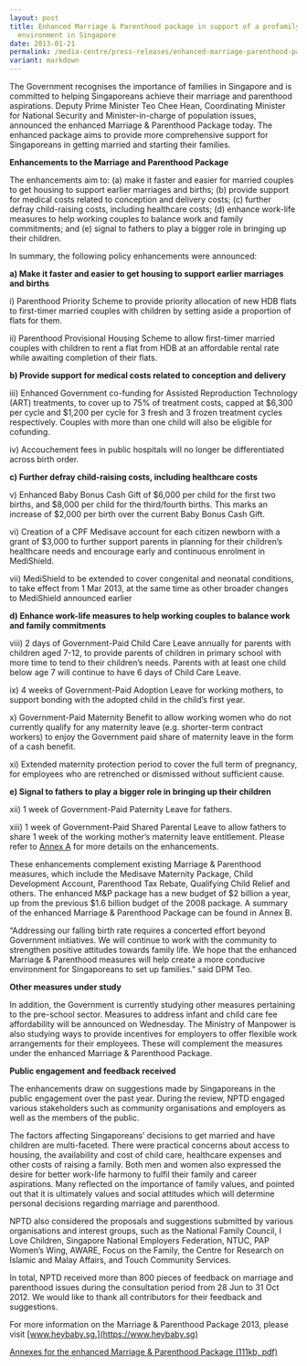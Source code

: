 ```yaml
---
layout: post
title: Enhanced Marriage & Parenthood package in support of a profamily
  environment in Singapore
date: 2013-01-21
permalink: /media-centre/press-releases/enhanced-marriage-parenthood-package-in-support-of-a-profamily-environment-in-singapore/
variant: markdown
---
```

The Government recognises the importance of families in Singapore and is committed to helping Singaporeans achieve their marriage and parenthood aspirations. Deputy Prime Minister Teo Chee Hean, Coordinating Minister for National Security and Minister-in-charge of population issues, announced the enhanced Marriage & Parenthood Package today. The enhanced package aims to provide more comprehensive support for Singaporeans in getting married and starting their families.

**Enhancements to the Marriage and Parenthood Package**

The enhancements aim to: (a) make it faster and easier for married couples to get housing to support earlier marriages and births; (b) provide support for medical costs related to conception and delivery costs; (c) further defray child-raising costs, including healthcare costs; (d) enhance work-life measures to help working couples to balance work and family commitments; and (e) signal to fathers to play a bigger role in bringing up their children.

In summary, the following policy enhancements were announced:

**a) Make it faster and easier to get housing to support earlier marriages and births**

i) Parenthood Priority Scheme to provide priority allocation of new HDB flats to first-timer married couples with children by setting aside a proportion of flats for them.

ii) Parenthood Provisional Housing Scheme to allow first-timer married couples with children to rent a flat from HDB at an affordable rental rate while awaiting completion of their flats.

**b) Provide support for medical costs related to conception and delivery**

iii) Enhanced Government co-funding for Assisted Reproduction Technology (ART) treatments, to cover up to 75% of treatment costs, capped at $6,300 per cycle and $1,200 per cycle for 3 fresh and 3 frozen treatment cycles respectively. Couples with more than one child will also be eligible for cofunding.

iv) Accouchement fees in public hospitals will no longer be differentiated across birth order.

**c) Further defray child-raising costs, including healthcare costs**

v) Enhanced Baby Bonus Cash Gift of $6,000 per child for the first two births, and $8,000 per child for the third/fourth births. This marks an increase of $2,000 per birth over the current Baby Bonus Cash Gift.

vi) Creation of a CPF Medisave account for each citizen newborn with a grant of $3,000 to further support parents in planning for their children’s healthcare needs and encourage early and continuous enrolment in MediShield.

vii) MediShield to be extended to cover congenital and neonatal conditions, to take effect from 1 Mar 2013, at the same time as other broader changes to MediShield announced earlier

**d) Enhance work-life measures to help working couples to balance work and family commitments**

viii) 2 days of Government-Paid Child Care Leave annually for parents with children aged 7-12, to provide parents of children in primary school with more time to tend to their children’s needs. Parents with at least one child below age 7 will continue to have 6 days of Child Care Leave.

ix) 4 weeks of Government-Paid Adoption Leave for working mothers, to support bonding with the adopted child in the child’s first year.

x) Government-Paid Maternity Benefit to allow working women who do not currently qualify for any maternity leave (e.g. shorter-term contract workers) to enjoy the Government paid share of maternity leave in the form of a cash benefit. 

xi) Extended maternity protection period to cover the full term of pregnancy, for employees who are retrenched or dismissed without sufficient cause.

**e) Signal to fathers to play a bigger role in bringing up their children**

xii) 1 week of Government-Paid Paternity Leave for fathers.

xiii) 1 week of Government-Paid Shared Parental Leave to allow fathers to share 1 week of the working mother’s maternity leave entitlement. Please refer to [Annex A](/files/media-centre/press-releases/20130121_media_release_2013_marriage_and_parenthood_package_annexes.pdf) for more details on the enhancements.  

These enhancements complement existing Marriage & Parenthood measures, which include the Medisave Maternity Package, Child Development Account, Parenthood Tax Rebate, Qualifying Child Relief and others. The enhanced M&P package has a new budget of $2 billion a year, up from the previous $1.6 billion budget of the 2008 package. A summary of the enhanced Marriage & Parenthood Package can be found in Annex B.

“Addressing our falling birth rate requires a concerted effort beyond Government initiatives. We will continue to work with the community to strengthen positive attitudes towards family life. We hope that the enhanced Marriage & Parenthood measures will help create a more conducive environment for Singaporeans to set up families.” said DPM Teo.

**Other measures under study**

In addition, the Government is currently studying other measures pertaining to the pre-school sector. Measures to address infant and child care fee affordability will be announced on Wednesday. The Ministry of Manpower is also studying ways to provide incentives for employers to offer flexible work arrangements for their employees. These will complement the measures under the enhanced Marriage & Parenthood Package. 

**Public engagement and feedback received**

The enhancements draw on suggestions made by Singaporeans in the public engagement over the past year. During the review, NPTD engaged various stakeholders such as community organisations and employers as well as the members of the public. 

The factors affecting Singaporeans’ decisions to get married and have children are multi-faceted. There were practical concerns about access to housing, the availability and cost of child care, healthcare expenses and other costs of raising a family. Both men and women also expressed the desire for better work-life harmony to fulfil their family and career aspirations. Many reflected on the importance of family values, and pointed out that it is ultimately values and social attitudes which will determine personal decisions regarding marriage and parenthood.

NPTD also considered the proposals and suggestions submitted by various organisations and interest groups, such as the National Family Council, I Love Children, Singapore National Employers Federation, NTUC, PAP Women’s Wing, AWARE, Focus on the Family, the Centre for Research on Islamic and Malay Affairs, and Touch Community Services.

In total, NPTD received more than 800 pieces of feedback on marriage and parenthood issues during the consultation period from 28 Jun to 31 Oct 2012. We would like to thank all contributors for their feedback and suggestions.

For more information on the Marriage & Parenthood Package 
2013, please visit [www.heybaby.sg.](https://www.heybaby.sg)

[Annexes for the enhanced Marriage & Parenthood Package (111kb, pdf)](/files/media-centre/press-releases/20130121_media_release_2013_marriage_and_parenthood_package_annexes.pdf)